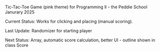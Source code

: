 Tic-Tac-Toe Game (pink theme) for Programming II - the Peddie School
Janurary 2025

Current Status: Works for clicking and placing (manual scoring). 

Last Update: Randomizer for starting player

Next Status: Array, automatic score calculation, better UI - outline shown in class Score


